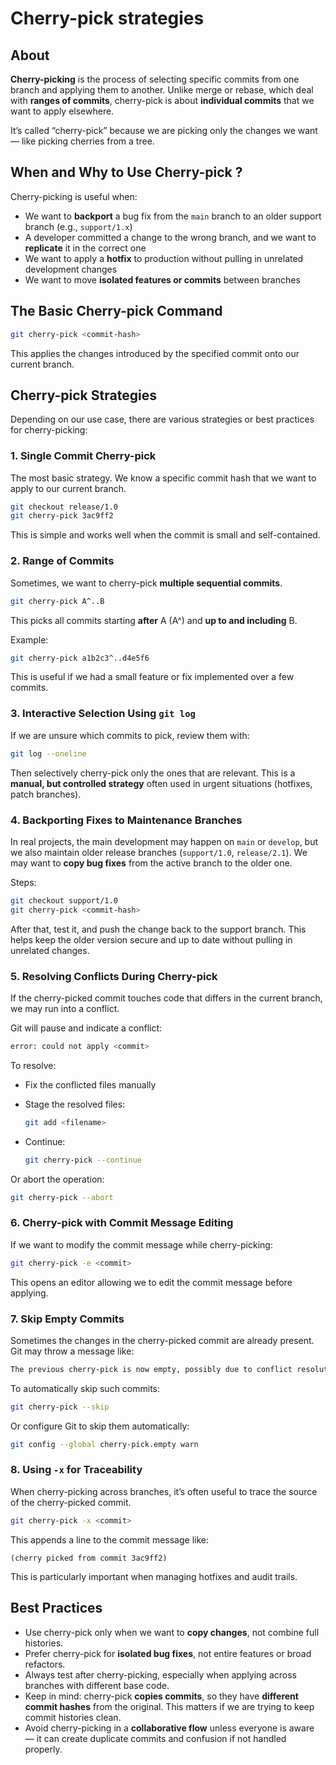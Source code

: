 # Cherry-pick strategies

## About

**Cherry-picking** is the process of selecting specific commits from one branch and applying them to another. Unlike merge or rebase, which deal with **ranges of commits**, cherry-pick is about **individual commits** that we want to apply elsewhere.

It’s called “cherry-pick” because we are picking only the changes we want — like picking cherries from a tree.

## When and Why to Use Cherry-pick ?

Cherry-picking is useful when:

* We want to **backport** a bug fix from the `main` branch to an older support branch (e.g., `support/1.x`)
* A developer committed a change to the wrong branch, and we want to **replicate** it in the correct one
* We want to apply a **hotfix** to production without pulling in unrelated development changes
* We want to move **isolated features or commits** between branches

## The Basic Cherry-pick Command

```bash
git cherry-pick <commit-hash>
```

This applies the changes introduced by the specified commit onto our current branch.

## Cherry-pick Strategies

Depending on our use case, there are various strategies or best practices for cherry-picking:

### 1. **Single Commit Cherry-pick**

The most basic strategy. We know a specific commit hash that we want to apply to our current branch.

```bash
git checkout release/1.0
git cherry-pick 3ac9ff2
```

This is simple and works well when the commit is small and self-contained.

### 2. **Range of Commits**

Sometimes, we want to cherry-pick **multiple sequential commits**.

```bash
git cherry-pick A^..B
```

This picks all commits starting **after** A (A^) and **up to and including** B.

Example:

```bash
git cherry-pick a1b2c3^..d4e5f6
```

This is useful if we had a small feature or fix implemented over a few commits.

### 3. **Interactive Selection Using `git log`**

If we are unsure which commits to pick, review them with:

```bash
git log --oneline
```

Then selectively cherry-pick only the ones that are relevant. This is a **manual, but controlled strategy** often used in urgent situations (hotfixes, patch branches).

### 4. **Backporting Fixes to Maintenance Branches**

In real projects, the main development may happen on `main` or `develop`, but we also maintain older release branches (`support/1.0`, `release/2.1`). We may want to **copy bug fixes** from the active branch to the older one.

Steps:

```bash
git checkout support/1.0
git cherry-pick <commit-hash>
```

After that, test it, and push the change back to the support branch. This helps keep the older version secure and up to date without pulling in unrelated changes.

### 5. **Resolving Conflicts During Cherry-pick**

If the cherry-picked commit touches code that differs in the current branch, we may run into a conflict.

Git will pause and indicate a conflict:

```bash
error: could not apply <commit>
```

To resolve:

* Fix the conflicted files manually
*   Stage the resolved files:

    ```bash
    git add <filename>
    ```
*   Continue:

    ```bash
    git cherry-pick --continue
    ```

Or abort the operation:

```bash
git cherry-pick --abort
```

### 6. **Cherry-pick with Commit Message Editing**

If we want to modify the commit message while cherry-picking:

```bash
git cherry-pick -e <commit>
```

This opens an editor allowing we to edit the commit message before applying.

### 7. **Skip Empty Commits**

Sometimes the changes in the cherry-picked commit are already present. Git may throw a message like:

```bash
The previous cherry-pick is now empty, possibly due to conflict resolution.
```

To automatically skip such commits:

```bash
git cherry-pick --skip
```

Or configure Git to skip them automatically:

```bash
git config --global cherry-pick.empty warn
```

### 8. **Using `-x` for Traceability**

When cherry-picking across branches, it’s often useful to trace the source of the cherry-picked commit.

```bash
git cherry-pick -x <commit>
```

This appends a line to the commit message like:

```
(cherry picked from commit 3ac9ff2)
```

This is particularly important when managing hotfixes and audit trails.

## Best Practices

* Use cherry-pick only when we want to **copy changes**, not combine full histories.
* Prefer cherry-pick for **isolated bug fixes**, not entire features or broad refactors.
* Always test after cherry-picking, especially when applying across branches with different base code.
* Keep in mind: cherry-pick **copies commits**, so they have **different commit hashes** from the original. This matters if we are trying to keep commit histories clean.
* Avoid cherry-picking in a **collaborative flow** unless everyone is aware — it can create duplicate commits and confusion if not handled properly.
